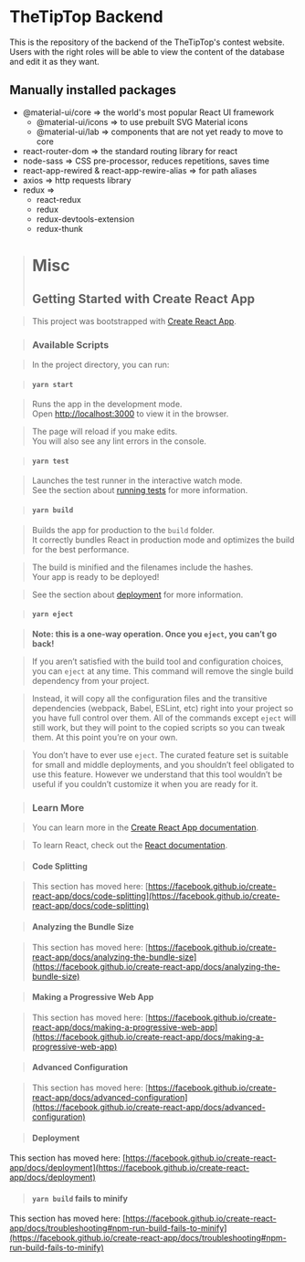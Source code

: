 # TheTipTop Backend
This is the repository of the backend of the TheTipTop's contest website. Users
with the right roles will be able to view the content of the database and edit
it as they want.

## Manually installed packages
- @material-ui/core => the world's most popular React UI framework
    - @material-ui/icons => to use prebuilt SVG Material icons
    - @material-ui/lab => components that are not yet ready to move to core
- react-router-dom => the standard routing library for react
- node-sass => CSS pre-processor, reduces repetitions, saves time
- react-app-rewired & react-app-rewire-alias => for path aliases
- axios => http requests library
- redux =>
    - react-redux
    - redux
    - redux-devtools-extension
    - redux-thunk

> # Misc
> ## Getting Started with Create React App

> This project was bootstrapped with [Create React App](https://github.com/facebook/create-react-app).

> ### Available Scripts

> In the project directory, you can run:

> #### `yarn start`

> Runs the app in the development mode.\
> Open [http://localhost:3000](http://localhost:3000) to view it in the browser.

> The page will reload if you make edits.\
> You will also see any lint errors in the console.

> #### `yarn test`

> Launches the test runner in the interactive watch mode.\
> See the section about [running tests](https://facebook.github.io/create-react-app/docs/running-tests) for more information.

> #### `yarn build`

> Builds the app for production to the `build` folder.\
> It correctly bundles React in production mode and optimizes the build for the best performance.

> The build is minified and the filenames include the hashes.\
> Your app is ready to be deployed!

> See the section about [deployment](https://facebook.github.io/create-react-app/docs/deployment) for more information.

> #### `yarn eject`

> **Note: this is a one-way operation. Once you `eject`, you can’t go back!**

> If you aren’t satisfied with the build tool and configuration choices, you can `eject` at any time. This command will remove the single build dependency from your project.

> Instead, it will copy all the configuration files and the transitive dependencies (webpack, Babel, ESLint, etc) right into your project so you have full control over them. All of the commands except `eject` will still work, but they will point to the copied scripts so you can tweak them. At this point you’re on your own.

> You don’t have to ever use `eject`. The curated feature set is suitable for small and middle deployments, and you shouldn’t feel obligated to use this feature. However we understand that this tool wouldn’t be useful if you couldn’t customize it when you are ready for it.

> ### Learn More

> You can learn more in the [Create React App documentation](https://facebook.github.io/create-react-app/docs/getting-started).

> To learn React, check out the [React documentation](https://reactjs.org/).

> #### Code Splitting

> This section has moved here: [https://facebook.github.io/create-react-app/docs/code-splitting](https://facebook.github.io/create-react-app/docs/code-splitting)

> #### Analyzing the Bundle Size

> This section has moved here: [https://facebook.github.io/create-react-app/docs/analyzing-the-bundle-size](https://facebook.github.io/create-react-app/docs/analyzing-the-bundle-size)

> #### Making a Progressive Web App

> This section has moved here: [https://facebook.github.io/create-react-app/docs/making-a-progressive-web-app](https://facebook.github.io/create-react-app/docs/making-a-progressive-web-app)

> #### Advanced Configuration

> This section has moved here: [https://facebook.github.io/create-react-app/docs/advanced-configuration](https://facebook.github.io/create-react-app/docs/advanced-configuration)

> #### Deployment

This section has moved here: [https://facebook.github.io/create-react-app/docs/deployment](https://facebook.github.io/create-react-app/docs/deployment)

> #### `yarn build` fails to minify

This section has moved here: [https://facebook.github.io/create-react-app/docs/troubleshooting#npm-run-build-fails-to-minify](https://facebook.github.io/create-react-app/docs/troubleshooting#npm-run-build-fails-to-minify)
